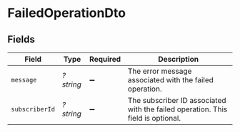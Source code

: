 # FailedOperationDto


## Fields

| Field                                                                           | Type                                                                            | Required                                                                        | Description                                                                     |
| ------------------------------------------------------------------------------- | ------------------------------------------------------------------------------- | ------------------------------------------------------------------------------- | ------------------------------------------------------------------------------- |
| `message`                                                                       | *?string*                                                                       | :heavy_minus_sign:                                                              | The error message associated with the failed operation.                         |
| `subscriberId`                                                                  | *?string*                                                                       | :heavy_minus_sign:                                                              | The subscriber ID associated with the failed operation. This field is optional. |